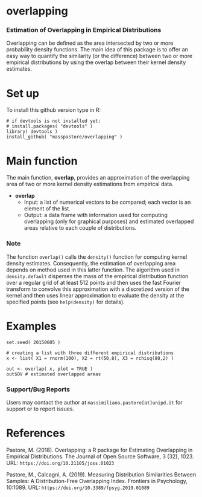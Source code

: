 # overlapping
### Estimation of Overlapping in Empirical Distributions

Overlapping can be defined as the area intersected by two or more probability density functions. The main idea of this package is to offer an easy way to quantify the similarity (or the difference) between two or more empirical distributions by using the overlap between their kernel density estimates.

# Set up

To install this github version type in R:

```{r}
# if devtools is not installed yet: 
# install.packages( "devtools" )  
library( devtools )
install_github( "masspastore/overlapping" )
```

# Main function

The main function, **overlap**, provides an approximation of the overlapping area of two or more kernel density estimations from empirical data.

* **overlap**
    + Input: a list of numerical vectors to be compared; each vector is an element of the list.
    + Output: a data frame with information used for computing overlapping (only for graphical purposes) and estimated overlapped areas relative to each couple of distributions.
     
### Note

The function `overlap()` calls the `density()` function for computing kernel density estimates. Consequently, the estimation of overlapping area depends on method used in this latter function. The algorithm used in `density.default` disperses the mass of the empirical distribution function over a regular grid of at least 512 points and then uses the fast Fourier transform to convolve this approximation with a discretized version of the kernel and then uses linear approximation to evaluate the density at the specified points (see `help(density)` for details).

# Examples

```{r,results="markup"}
set.seed( 20150605 )

# creating a list with three different empirical distributions
x <- list( X1 = rnorm(100), X2 = rt(50,8), X3 = rchisq(80,2) )

out <- overlap( x, plot = TRUE )
out$OV # estimated overlapped areas 
```

### Support/Bug Reports

Users may contact the author at `massimiliano.pastore[at]unipd.it` for support or to report issues.

# References

Pastore, M. (2018). Overlapping: a R package for Estimating Overlapping in Empirical Distributions. The Journal of Open Source Software, 3 (32), 1023. URL: `https://doi.org/10.21105/joss.01023`

Pastore, M., Calcagnì, A. (2019). Measuring Distribution Similarities Between Samples: A Distribution-Free Overlapping Index. Frontiers in Psychology, 10:1089. URL: `https://doi.org/10.3389/fpsyg.2019.01089`
